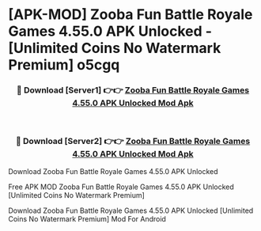 # [APK-MOD] Zooba  Fun Battle Royale Games 4.55.0 APK Unlocked - [Unlimited Coins No Watermark Premium] o5cgq



<div align="center">
<h3>🔴 Download [Server1] 👉👉 <a href="https://momento.my/?title=Zooba__Fun_Battle_Royale_Games_4.55.0_APK_Unlocked">Zooba  Fun Battle Royale Games 4.55.0 APK Unlocked Mod Apk</a></h3><br>

<h3>🔴 Download [Server2] 👉👉 <a href="https://momento.my/?title=Zooba__Fun_Battle_Royale_Games_4.55.0_APK_Unlocked">Zooba  Fun Battle Royale Games 4.55.0 APK Unlocked Mod Apk</a></h3>
</div>



Download Zooba  Fun Battle Royale Games 4.55.0 APK Unlocked 

Free APK MOD Zooba  Fun Battle Royale Games 4.55.0 APK Unlocked [Unlimited Coins No Watermark Premium]

Download Zooba  Fun Battle Royale Games 4.55.0 APK Unlocked [Unlimited Coins No Watermark Premium] Mod For Android

